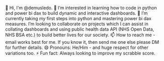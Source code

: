 👋 Hi, I'm @demusledo.
👀 I’m interested in learning how to code in python and power bi dax to build dynamic and interactive dashboards.
🌱 I’m currently taking my first steps into python and mastering power bi dax measures.
I’m looking to collaborate on projects which I can assist in collating dashboards and using public health data API (NHS Open Data, NHS BSA etc.) to build better lives for our society.
📫 How to reach me - email works best for me. If you know it, then send me one else please DM for further details.
😄 Pronouns: He/Him - and huge respect for other variations too.
⚡ Fun fact: Always looking to improve my scrabble score.

<!---
demusledo/demusledo is a ✨ special ✨ repository because its `README.md` (this file) appears on your GitHub profile.
You can click the Preview link to take a look at your changes.
--->
